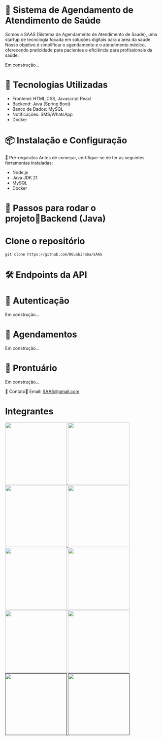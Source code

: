 # 📌 Sistema de Agendamento de Atendimento de Saúde

<p> Somos a SAAS (Sistema de Agendamento de Atendimento de Saúde), uma startup de tecnologia focada em soluções digitais para a área da saúde. Nosso objetivo é simplificar o agendamento e o atendimento médico, oferecendo praticidade para pacientes e eficiência para profissionais da saúde.

Em construção...</p>

# 🚀 Tecnologias Utilizadas
- Frontend: HTML,CSS, Javascript React
- Backend: Java (Spring Boot)
- Banco de Dados: MySQL
- Notificações: SMS/WhatsApp
- Docker 

# 📦 Instalação e Configuração
🔧 Pré-requisitos
Antes de começar, certifique-se de ter as seguintes ferramentas instaladas:
- Node.js
- Java JDK 21
- MySQL
- Docker

# 🎯 Passos para rodar o projeto🔹Backend (Java)
# Clone o repositório
```git
git clone https://github.com/DGuabiraba/SAAS
```

# 🛠️ Endpoints da API
# 📌 Autenticação
<p>Em construção...</p>

# 📌 Agendamentos
<p>Em construção...</p>

# 📌 Prontuário
<p>Em construção...</p>


📩 Contato📧 Email: SAAS@gmail.com

# Integrantes
</tr>
  <tr align=center>
    <td>
      <a href="https://github.com/DGuabiraba">
        <img src="https://avatars.githubusercontent.com/u/81264511?v=4" height="200px" width="200px">
      </a>
    </td>
    <td>
      <a href="https://github.com/Gabrielteles001">
        <img src="https://avatars.githubusercontent.com/u/127240150?v=4" height="200px" width="200px">
      </a>
    </td>
    <td>
      <a href="https://github.com/WalterSantos08">
        <img src="https://avatars.githubusercontent.com/u/178443270?v=4" height="200px" width="200px">
      </a>
    </td>
    <td>
      <a href="https://github.com/LeonardoIrineu">
        <img src="https://avatars.githubusercontent.com/u/112736650?v=4" height="200px" width="200px">
      </a>
    </td>
    <td>
      <a href="https://github.com/Rodrigo-jsx">
        <img src="https://avatars.githubusercontent.com/u/87452180?v=4" height="200px" width="200px">
      </a>
    </td>
    <td>
      <a href="https://github.com/dorotrodrigues">
        <img src="https://avatars.githubusercontent.com/u/111395320?v=4" height="200px" width="200px">
      </a>
    </td>
    <td>
      <a href="https://github.com/alvesrafaelaa">
        <img src="https://avatars.githubusercontent.com/u/192259118?v=4" height="200px" width="200px">
      </a>
    </td>
    <td>
      <a href="https://github.com/CeloDigital">
        <img src="https://avatars.githubusercontent.com/u/147448840?v=4" height="200px" width="200px">
      </a>
    </td>
     <td>
      <a href="">
        <img src="" height="200px" width="200px">
      </a>
    </td>
     <td>
      <a href="">
        <img src="" height="200px" width="200px">
      </a>
    </td>
    
    
